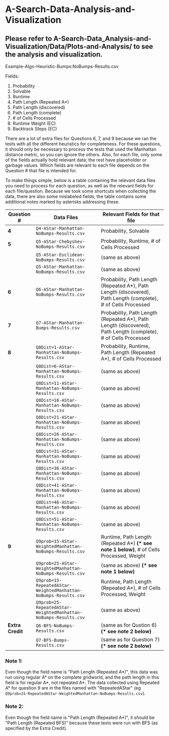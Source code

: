 # A-Search-Data-Analysis-and-Visualization

##  Please refer to A-Search-Data_Analysis-and-Visualization/Data/Plots-and-Analysis/ to see the analysis and visualization.

Example-Algo-Heuristic-Bumps:NoBumps-Results.csv

Fields:
1. Probability
2. Solvable
3. Runtime
4. Path Length (Repeated A*)
5. Path Length (discovered)
6. Path Length (complete)
7. \# of Cells Processed
8. Runtime	Weight (EC)
9. Backtrack Steps (EC)

There are a lot of extra files for Questions 6, 7, and 9 because we ran the tests with all the different heuristics for completeness.
For these questions, it should only be necessary to process the tests that used the Manhattan distance metric, so you can ignore the others.
Also, for each file, only some of the fields actually hold relevant data; the rest have placeholder or garbage values.
Which fields are relevant to each file depends on the Question \# that file is intended for.

To make things simple, below is a table containing the relevant data files you need to process for each question,
as well as the relevant fields for each file/question.
Because we took some shortcuts when collecting the data, there are also some mislabeled fields;
the table contains some additional notes marked by asterisks addressing these.

| Question \# | Data Files | Relevant Fields for that file |
| ----------- | ---------- | ----------------------------- |
| **4** |`Q4-AStar-Manhattan-NoBumps-Results.csv`| Probability, Solvable |
| **5** |`Q5-AStar-Chebyshev-NoBumps-Results.csv`| Probability, Runtime, \# of Cells Processed |
|       |`Q5-AStar-Euclidean-NoBumps-Results.csv`| (same as above) |
|       |`Q5-AStar-Manhattan-NoBumps-Results.csv`| (same as above) |
| **6** |`Q6-AStar-Manhattan-NoBumps-Results.csv`| Probability, Path Length (Repeated A*), Path Length (discovered), Path Length (complete), \# of Cells Processed |
| **7** |`Q7-AStar-Manhattan-Bumps-Results.csv`  | Probability, Path Length (Repeated A*), Path Length (discovered), Path Length (complete), \# of Cells Processed |
| **8** |`Q8Dist=1-AStar-Manhattan-NoBumps-Results.csv`| Probability, Runtime, Path Length (Repeated A*), \# of Cells Processed |
|       |`Q8Dist=6-AStar-Manhattan-NoBumps-Results.csv`| (same as above) |
|       |`Q8Dist=11-AStar-Manhattan-NoBumps-Results.csv`| (same as above) |
|       |`Q8Dist=16-AStar-Manhattan-NoBumps-Results.csv`| (same as above) |
|       |`Q8Dist=21-AStar-Manhattan-NoBumps-Results.csv`| (same as above) |
|       |`Q8Dist=26-AStar-Manhattan-NoBumps-Results.csv`| (same as above) |
|       |`Q8Dist=31-AStar-Manhattan-NoBumps-Results.csv`| (same as above) |
|       |`Q8Dist=36-AStar-Manhattan-NoBumps-Results.csv`| (same as above) |
|       |`Q8Dist=41-AStar-Manhattan-NoBumps-Results.csv`| (same as above) |
|       |`Q8Dist=46-AStar-Manhattan-NoBumps-Results.csv`| (same as above) |
|       |`Q8Dist=51-AStar-Manhattan-NoBumps-Results.csv`| (same as above) |
| **9** |`Q9prob=15-AStar-WeightedManhattan-NoBumps-Results.csv`| Runtime, Path Length (Repeated A\*) **(\* see note 1 below)**, \# of Cells Processed, Weight |
|       |`Q9prob=25-AStar-WeightedManhattan-NoBumps-Results.csv`| (same as above) **(\* see note 1 below)** |
|       |`Q9prob=15-RepeatedAStar-WeightedManhattan-NoBumps-Results.csv`| Runtime, Path Length (Repeated A\*), \# of Cells Processed, Weight |
|       |`Q9prob=25-RepeatedAStar-WeightedManhattan-NoBumps-Results.csv`| (same as above) |
| **Extra Credit** |`Q6-BFS-NoBumps-Results.csv`| (same as for Qustion 6) **(\* see note 2 below)** |
|                  |`Q7-BFS-Bumps-Results.csv`| (same as for Question 7) **(\* see note 2 below)** |

### Note 1:
Even though the field name is "Path Length (Repeated A\*)", this data was run using regular A* on the complete gridworld,
and the path length in this field is for regular A*, not repeated A*.
The data collected using Repeated A* for question 9 are in the files named with "RepeatedAStar"
(eg `Q9prob=15-RepeatedAStar-WeightedManhattan-NoBumps-Results.csv`).

### Note 2:
Even though the field name is "Path Length (Repeated A\*)", it should be "Path Length (Repeated BFS)" because these tests were run with BFS
(as specified by the Extra Credit).

